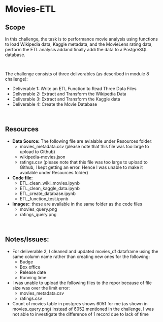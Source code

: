 # Movies-ETL

## Scope  
In this challenge, the task is to performance movie analysis using functions to load Wikipedia data, Kaggle metadata, and the MovieLens rating data, perform the ETL analysis addand finally addi the data to a PostgreSQL database.

<br />

The challenge consists of three deliverables (as described in module 8 challenge):
- Deliverable 1: Write an ETL Function to Read Three Data Files
- Deliverable 2: Extract and Transform the Wikipedia Data
- Deliverable 3: Extract and Transform the Kaggle data
- Deliverable 4: Create the Movie Database

<br />

## Resources
- **Data Source:** The following file are avialable under Resources folder:
  -  movies_metadata.csv (please note that this file was too large to upload to Github)
  -  wikipedia-movies.json
  -  ratings.csv (please note that this file was too large to upload to Github, I kept getting an error. Hence I was unable to make it available under Resources folder)
- **Code file:**
  -  ETL_clean_wiki_movies.ipynb
  -  ETL_clean_kaggle_data.ipynb
  -  ETL_create_database.ipynb
  -  ETL_function_test.ipynb
- **Images:**: these are available in the same folder as the code files
  -  movies_query.png
  -  ratings_query.png

<br />

## Notes/Issues:
- For deliverable 2, I cleaned and updated movies_df dataframe using the same column name rather than creating new ones for the following:
  - Budge
  - Box office
  - Release date
  - Running time
- I was unable to upload the following files to the repor because of file size was over the limit error:
  - movies_metadata.csv
  - ratings.csv 
- Count of movies table in postgres shows 6051 for me (as shown in movies_query.png) instead of 6052 mentioned in the challenge, I was not able to investigate the difference of 1 record due to lack of time
